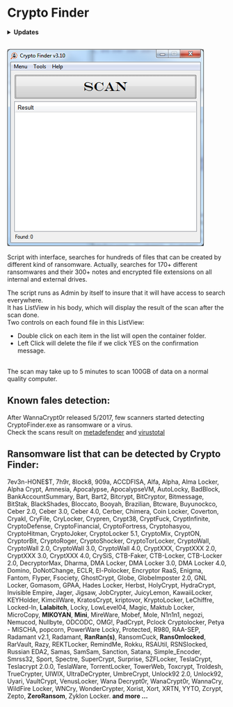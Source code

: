 <h1> Crypto Finder </h1>

<details> 
<summary> <b> Updates </b> </summary>
<i><p><b> Last version: v3.13 </b><br>
<p> 14/07/2017 - Added new ransomwares' notes and file extensions. </p>
<p> 29/6/2017 <br>
- Cleaned up the searches. The search now should be 20% faster.<br>
- Added new ransomwares' notes and file extensions. </p>
<p> 22/6/2017 - Added new ransomwares' notes and file extensions.</p>
<p> 13/6/2017 - Added new ransomwares' notes and file extensions.</p>
<p> 15/5/2017 <br>
- Fix when the file contains "@" in the search.<br>
- Added new ransomwares' notes and file extensions.</p>
<p> 10/5/2017 <br>
- Added new ransomwares' notes and file extensions.<br>
- Kill the scan process when exit </p>
<p> 22/3/2017<br>
- Added Tool menu and moved "Check For Update" to it.<br>
- Added in Tool Menu "Delete All Files" to delete all detected files.<br>
- Added Status Bar that contains the ammount of detected files </p>
<p> 2/2/2017 <br>
- Added new ransomwares' notes and file extensions.<br>
- Currect the updating process to replace the old version of the program with the new version name.</p>
<p> 27/12/2016 - Fixed bug when you right click on an empty area in the Result ListView </p>
<p> 31/10/2016 - Added new ransomwares' notes and file extensions.</p>
<p> 26/10/2016 - Added new ransomwares' notes and file extensions. </p>
<p> 18/10/2016 - Added "Check For Update" in Help Menu </p>
<p> 12/10/216  - Added new ransomwares' notes and file extensions. </p>
<p> 5/10/2016  - Added new ransomwares' notes and file extensions. </p>
<p> 12/09/2016 <br>
-	Fix bug when the path to the script folder contains spaces. It wasn’t create the CryptoFinderSearchResult.txt <br>
-	Added more than 75 kind of ransomwares extensions and notes, and over 150+ searches.<br>
-	Added "Ransomware list" in a Menu </p>
<p> <b> 01/09/2016 - Released v1.0 </b></p></i>
</details>
<br> 

![Alt text](https://raw.githubusercontent.com/RamiSyr/Crypto-Finder/master/CryptoFinder.png)


Script with interface, searches for hundreds of files that can be created by different kind of ransomware. Actually, searches for 170+ different ransomwares and their 300+ notes and encrypted file extensions on all internal and external drives.

The script runs as Admin by itself to insure that it will have access to search everywhere.<br>
It has ListView in his body, which will display the result of the scan after the scan done. <br>
Two controls on each found file in this ListView: <br>
- Double click on each item in the list will open the container folder.
- Left Click will delete the file if we click YES on the confirmation message.
<br>
The scan may take up to 5 minutes to scan 100GB of data on a normal quality computer.
<br>

## Known fales detection: <br>
After WannaCrypt0r released 5/2017, few scanners started detecting CryptoFinder.exe as ransomware or a virus.</br>
Check the scans result on [metadefender](https://www.metadefender.com/#!/results/file/ZTE3MDUzMEhKYklSdjRzWlpTSk1MUkROb1da/regular/analysis) and [virustotal](https://www.virustotal.com/en/file/ef5ade9c5b21459684900cf3d73da53dd3fb50b7ab3ee6b95f3beb6cd48fa566/analysis/1496167810/)


## Ransomware list that can be detected by Crypto Finder:

7ev3n-HONE$T, 7h9r, 8lock8, 909a, ACCDFISA, Alfa, Alpha, Alma Locker, Alpha Crypt, Amnesia, Apocalypse, ApocalypseVM, AutoLocky, BadBlock, BankAccountSummary, Bart, Bart2, Bitcrypt, BitCryptor, Bitmessage, BitStak, BlackShades, Bloccato, Booyah, Brazilian, Btcware, Buyunockco, Ceber 2.0, Ceber 3.0, Ceber 4.0, Cerber, Chimera, Coin Locker, Coverton, Cryakl, CryFile, CryLocker, Crypren, Crypt38, CryptFuck, CryptInfinite, CryptoDefense, CryptoFinancial, CryptoFortress, Cryptohasyou, CryptoHitman, CryptoJoker, CryptoLocker 5.1, CryptoMix, CryptON, CryptorBit, CryptoRoger, CryptoShocker, CryptoTorLocker, CryptoWall, CryptoWall 2.0, CryptoWall 3.0, CryptoWall 4.0, CryptXXX, CryptXXX 2.0, CryptXXX 3.0, CryptXXX 4.0, CrySiS, CTB-Faker, CTB-Locker, CTB-Locker 2.0, DecryptorMax, Dharma, DMA Locker, DMA Locker 3.0, DMA Locker 4.0, Domino, DoNotChange, ECLR, El-Polocker, Encryptor RaaS, Enigma, Fantom, Flyper, Fsociety, GhostCrypt, Globe, GlobeImposter 2.0, GNL Locker, Gomasom, GPAA, Hades Locker, Herbst, HolyCrypt, HydraCrypt, Invisible Empire, Jager, Jigsaw, JobCrypter, JuicyLemon, KawaiiLocker, KEYHolder, KimcilWare, KratosCrypt, kriptovor, KryptoLocker, LeChiffre, Locked-In, **Lalabitch**, Locky, LowLevel04, Magic, Maktub Locker, MicroCopy, **MIKOYAN**, **Mini**, MireWare, Mobef, Mole, N1n1n1, negozi, Nemucod, Nullbyte, ODCODC, OMG!, PadCrypt, Pclock Cryptolocker, Petya - MISCHA, popcorn, PowerWare Locky, Protected, R980, RAA-SEP, Radamant v2.1, Radamant, **RanRan(s)**, RansomCuck, **Rans0mlocked**, RarVault, Razy, REKTLocker, RemindMe, Rokku, RSAUtil, RSNSlocked, Russian EDA2, Samas, SamSam, Sanction, Satana, Simple_Encoder, Smrss32, Sport, Spectre, SuperCrypt, Surprise, SZFLocker, TeslaCrypt, Teslacrypt 2.0.0, TeslaWare, TorrentLocker, TowerWeb, Toxcrypt, Troldesh, TrueCrypter, UIWIX, UltraDeCrypter, UmbreCrypt, Unlock92 2.0, Unlock92, Uyari, VaultCrypt, VenusLocker, Wana Decrypt0r, WanaCrypt0r, WannaCry, WildFire Locker, WNCry, WonderCrypter, Xorist, Xort, XRTN, YYTO, Zcrypt, Zepto, **ZeroRansom**, Zyklon Locker.
**and more ...**

